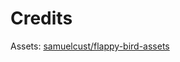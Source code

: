# Credits
Assets: [samuelcust/flappy-bird-assets](https://github.com/samuelcust/flappy-bird-assets)
